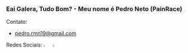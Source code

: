 ### Eai Galera, Tudo Bom? - Meu nome é Pedro Neto (PainRace)

Contato:
- pedro.rmn19@gmail.com

Redes Sociais:
<a href="https://www.instagram.com/pedro.rmn19/"><img width="4%" class="teste" src="https://cdn-icons-png.flaticon.com/512/2111/2111463.png"></a>
<a href="https://www.facebook.com/profile.php?id=100029653882575"><img width="4%" class="teste" src="https://cdn-icons-png.flaticon.com/512/733/733547.png"></a>

